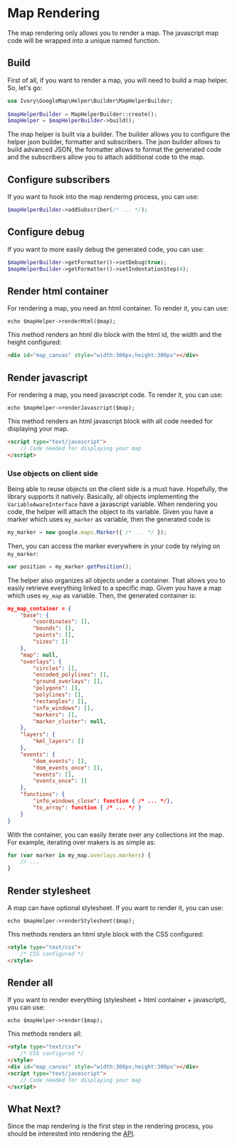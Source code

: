 # Map Rendering

The map rendering only allows you to render a map. The javascript map code will be wrapped into a unique named function.

## Build

First of all, if you want to render a map, you will need to build a map helper. So, let's go:

``` php
use Ivory\GoogleMap\Helper\Builder\MapHelperBuilder;
 
$mapHelperBuilder = MapHelperBuilder::create(); 
$mapHelper = $mapHelperBuilder->build();
```

The map helper is built via a builder. The builder allows you to configure the helper json builder, formatter and 
subscribers. The json builder allows to build advanced JSON, the formatter allows to format the generated code and the 
subscribers allow you to attach additional code to the map.

## Configure subscribers

If you want to hook into the map rendering process, you can use: 

``` php
$mapHelperBuilder->addSubscriber(/* ... */);
```

## Configure debug

If you want to more easily debug the generated code, you can use:

``` php
$mapHelperBuilder->getFormatter()->setDebug(true);
$mapHelperBuilder->getFormatter()->setIndentationStep(4);
```

## Render html container

For rendering a map, you need an html container. To render it, you can use:

```
echo $mapHelper->renderHtml($map);
```

This method renders an html div block with the html id, the width and the height configured:

``` html
<div id="map_canvas" style="width:300px;height:300px"></div>
```

## Render javascript

For rendering a map, you need javascript code. To render it, you can use:

```
echo $mapHelper->renderJavascript($map);
```

This method renders an html javascript block with all code needed for displaying your map.

``` html
<script type="text/javascript">
    // Code needed for displaying your map
</script>
```

### Use objects on client side

Being able to reuse objects on the client side is a must have. Hopefully, the library supports it natively. Basically, 
all objects implementing the `VariableAwareInterface` have a javascript variable. When rendering you code, the helper 
will attach the object to its variable. Given you have a marker which uses `my_marker` as variable, then the generated 
code is: 
  
``` js
my_marker = new google.maps.Marker({ /* ... */ });
```
 
Then, you can access the marker everywhere in your code by relying on `my_marker`:

``` js
var position = my_marker.getPosition();
```

The helper also organizes all objects under a container. That allows you to easily retrieve everything linked to a 
specific map. Given you have a map which uses `my_map` as variable. Then, the generated container is:

``` json
my_map_container = {
    "base": {
        "coordinates": [],
        "bounds": [],
        "points": [],
        "sizes": []
    },
    "map": null,
    "overlays": {
        "circles": [],
        "encoded_polylines": [],
        "ground_overlays": [],
        "polygons": [],
        "polylines": [],
        "rectangles": [],
        "info_windows": [],
        "markers": [],
        "marker_cluster": null,
    },
    "layers": {
        "kml_layers": []
    },
    "events": {
        "dom_events": [],
        "dom_events_once": [],
        "events": [],
        "events_once": []
    },
    "functions": {
        "info_windows_close": function { /* ... */},
        "to_array": function { /* ... */ }
    }
}
```

With the container, you can easily iterate over any collections int the map. For example, iterating over makers is as 
simple as:

```  js
for (var marker in my_map.overlays.markers) {
    // ...
}
```

## Render stylesheet

A map can have optional stylesheet. If you want to render it, you can use:

```
echo $mapHelper->renderStylesheet($map);
```

This methods renders an html style block with the CSS configured:

``` html
<style type="text/css">
    /* CSS configured */
</style>
```

## Render all

If you want to render everything (stylesheet + html container + javascript), you can use:

```
echo $mapHelper->render($map);
```

This methods renders all:

``` html
<style type="text/css">
    /* CSS configured */
</style>
<div id="map_canvas" style="width:300px;height:300px"></div>
<script type="text/javascript">
    // Code needed for displaying your map
</script>
```

## What Next?

Since the map rendering is the first step in the rendering process, you should be interested into rendering the 
[API](/docs/helper/api.md).
